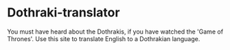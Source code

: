 # Dothraki-translator
You must have heard about the Dothrakis, if you have watched the 'Game of Thrones'.
Use this site to translate English to a Dothrakian language.
